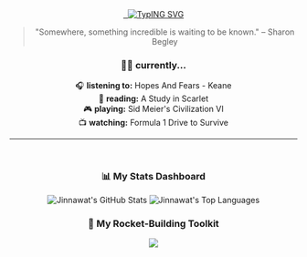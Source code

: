 <div align="center">
  
  <a href="https://github.com/JinnawatJid">
   <img src="https://readme-typing-svg.demolab.com?font=Fira+Code&weight=800&size=30&pause=1000&color=36BCF7&center=true&vCenter=true&width=435&lines=Hi!%2C+I'm+Jinnawat!+%F0%9F%91%8B;Full-Stack+Developer;based+in+Thailand!;Welcome+to+my+Code-Space!+%F0%9F%9A%80" alt="TypING SVG" />
  </a>
  
  <blockquote>"Somewhere, something incredible is waiting to be known." – Sharon Begley</blockquote>
  
  <h3>👨‍🚀 currently...</h3>
  <p>
    🎧 <b>listening to:</b> Hopes And Fears - Keane<br>
    📖 <b>reading:</b> A Study in Scarlet<br>
    🎮 <b>playing:</b> Sid Meier's Civilization VI<br>
    📺 <b>watching:</b> Formula 1 Drive to Survive
  </p>
    
  ---
  
  <br>
  
  <h3>📊 My Stats Dashboard</h3>
  <p>
    <img src="https://github-readme-stats.vercel.app/api?username=JinnawatJid&show_icons=true&theme=radical" alt="Jinnawat's GitHub Stats" />
    <img src="https://github-readme-stats.vercel.app/api/top-langs/?username=JinnawatJid&layout=compact&theme=tokyonight" alt="Jinnawat's Top Languages" />
  </p>

  <h3>🚀 My Rocket-Building Toolkit</h3>
  <p>
    <img src="https://skillicons.dev/icons?i=vue,vite,pinia,tailwind,express,nodejs,figma,firebase" />
  </p>

</div>
